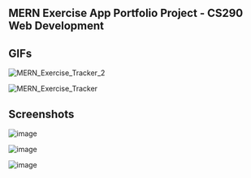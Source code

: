 <h2>MERN Exercise App Portfolio Project - CS290 Web Development</h2>



<h2>GIFs</h2>

![MERN_Exercise_Tracker_2](https://user-images.githubusercontent.com/91037796/198755149-ef6cd095-9a8e-41ee-82b9-bea32f456076.gif)


![MERN_Exercise_Tracker](https://user-images.githubusercontent.com/91037796/198755045-1404cd71-40a5-45d1-911f-f548adf04cef.gif)


<h2>Screenshots</h2>

![image](https://user-images.githubusercontent.com/91037796/198750798-c9fe7ffd-fe7a-4e05-93da-811ff8dbbaea.png)

![image](https://user-images.githubusercontent.com/91037796/198751123-ac14c1f4-f129-41c6-b152-17040085d083.png)


![image](https://user-images.githubusercontent.com/91037796/198751194-20d70270-1256-49c6-a4f3-ff2cbfbb72c1.png)
